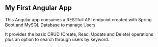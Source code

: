 ## My First Angular App

This Angular app consumes a RESTfull API endpoint created with Spring Boot and MySQL Database to manage Users.

It provides the basic CRUD (Create, Read, Update and Delete) operations
plus an option to search through users by keyword.
